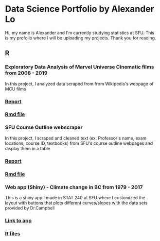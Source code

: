 # Data Science Portfolio by Alexander Lo

Hi, my name is Alexander and I'm currently studying statistics at SFU. This is my profolio where I will be uploading my projects. Thank you for reading.

## R
### Exploratory Data Analysis of Marvel Universe Cinematic films from 2008 - 2019
In this project, I analyzed data scraped from from Wikipedia's webpage of MCU films
### [Report](https://rpubs.com/alexlo97/499619)
### [Rmd file](https://github.com/alexlo97/Profolio/blob/master/Analysis%20of%20MCU%20films/Analysis_MCU.Rmd)

### SFU Course Outline webscraper 
In this project, I scraped and cleaned text (ex. Professor's name, exam locations, course ID, textbooks) from SFU's course outline webpages and display them in a table
### [Report](http://rpubs.com/alexlo97/499396)
### [Rmd file](https://github.com/alexlo97/Profolio/blob/master/SFU_webscraper.Rmd)

### Web app (Shiny) - Climate change in BC from 1979 - 2017
This is a shiny app I made in STAT 240 at SFU where I customized the layout with buttons that plots different curves/slopes with the data sets provided by Dr.Campbell
### [Link to app](https://shiny.rcg.sfu.ca/u/ala148/shinyapp/)
### [R files](https://github.com/alexlo97/Portfolio/tree/master/Shiny%20App)
